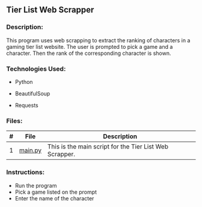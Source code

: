 ## Tier List Web Scrapper

### Description:
This program uses web scrapping to extract the ranking of characters in a gaming tier list website. The user is prompted to pick a game and a character. Then the rank of the corresponding character is shown.

### Technologies Used:
- Python

- BeautifulSoup

- Requests

### Files:
|   #   | File            | Description                                        |
| :---: | --------------- | -------------------------------------------------- |
|   1   | [main.py](https://github.com/jtsui23-code/Projects/blob/main/Projects/TierList/main.py)        | This is the main script for the Tier List Web Scrapper.      |


### Instructions:

- Run the program
- Pick a game listed on the prompt
- Enter the name of the character

